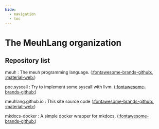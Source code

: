 ```yaml
---
hide:
  - navigation
  - toc
---
```


# The MeuhLang organization

## Repository list

meuh
:   The meuh programming language. ([:fontawesome-brands-github:][meuh-src], [:material-web:][meuh-site])

poc.syscall
:   Try to implement some syscall with llvm. ([:fontawesome-brands-github:][poc.syscall-src])

meuhlang.github.io
:   This site source code ([:fontawesome-brands-github:][meuhlang.github.io-src], [:material-web:][meuhlang.github.io-site])

mkdocs-docker
:   A simple docker wrapper for mkdocs. ([:fontawesome-brands-github:][mkdocs-docker-src])

[meuh-src]: https://github.com/meuhlang/meuh
[meuh-site]: https://meuhlang.github.io/meuh/index.html
[poc.syscall-src]: https://github.com/meuhlang/poc.syscall
[meuhlang.github.io-src]: https://github.com/meuhlang/meuhlang.github.io
[meuhlang.github.io-site]: https://meuhlang.github.io/index.html
[mkdocs-docker-src]: https://github.com/meuhlang/mkdocs-docker
